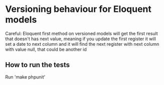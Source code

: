 # Versioning behaviour for Eloquent models

Careful: Eloquent first method on versioned models will get the first result that doesn't has 
next value, meaning if you update the first register it will set a date to next column and it 
will find the next register with next column with value null, that could be another id 

## How to run the tests
Run 'make phpunit'
